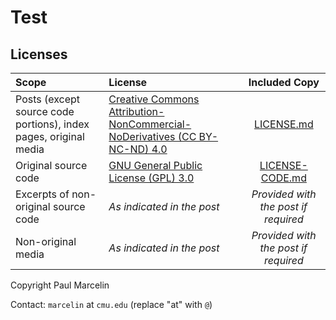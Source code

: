 # Test

## Licenses

|Scope|License|Included Copy|
|:---|:---|:---:|
|Posts (except source code portions), index pages, original media|[Creative Commons Attribution-NonCommercial-NoDerivatives (CC BY-NC-ND) 4.0](https://creativecommons.org/licenses/by-nc-nd/4.0/legalcode.en)|[LICENSE.md](/LICENSE.md)|
|Original source code|[GNU General Public License (GPL) 3.0](http://www.gnu.org/licenses/gpl-3.0.html)|[LICENSE-CODE.md](/LICENSE-CODE.md)|
|Excerpts of non-original source code|_As indicated in the post_|_Provided with the post if required_|
|Non-original media|_As indicated in the post_|_Provided with the post if required_|

Copyright Paul Marcelin

Contact: `marcelin` at `cmu.edu` (replace "at" with `@`)
